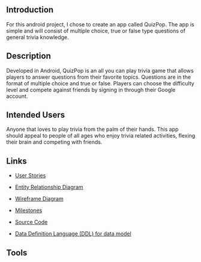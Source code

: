 ## Introduction 
For this android project, I chose to create an app called QuizPop. 
The app is simple and will consist of multiple choice, true or false type 
questions of general trivia knowledge. 

## Description 
Developed in Android, QuizPop is an all you can play trivia game 
that allows players to answer questions from their favorite topics. 
Questions are in the format of multiple choice and true or false. 
Players can choose the difficulty level and compete against friends 
by signing in through their Google account. 

## Intended Users 
Anyone that loves to play trivia from the palm of their hands. 
This app should appeal to people of all ages who enjoy trivia 
related activities, flexing their brain and competing with friends. 

## Links
+ [User Stories](docs/user-stories.md)

+ [Entity Relationship Diagram](docs/erd.md)

+ [Wireframe Diagram](docs/wireframe.md)

+ [Milestones](docs/milestones.md)

+ [Source Code](docs/sourcecode.md)

+ [Data Definition Language (DDL) for data model](docs/ddl.md)

## Tools 








